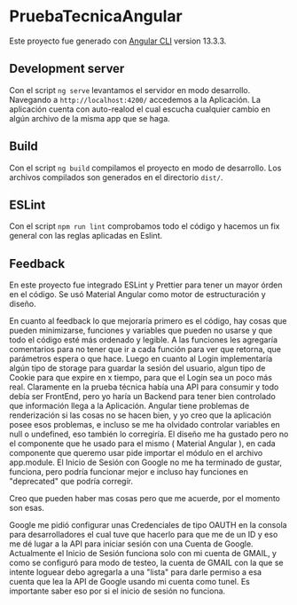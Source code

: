 # PruebaTecnicaAngular

Este proyecto fue generado con [Angular CLI](https://github.com/angular/angular-cli) version 13.3.3.

## Development server

Con el script `ng serve` levantamos el servidor en modo desarrollo. Navegando a `http://localhost:4200/` accedemos a la Aplicación. La aplicación cuenta con auto-realod el cual escucha cualquier cambio en algún archivo de la misma app que se haga.

## Build

Con el script `ng build` compilamos el proyecto en modo de desarrollo. Los archivos compilados son generados en el directorio `dist/`.

## ESLint

Con el script `npm run lint` comprobamos todo el código y hacemos un fix general con las reglas aplicadas en Eslint.

## Feedback

En este proyecto fue integrado ESLint y Prettier para tener un mayor órden en el código. Se usó Material Angular como motor de estructuración y diseño.

En cuanto al feedback lo que mejoraría primero es el código, hay cosas que pueden minimizarse, funciones y variables que pueden no usarse y que todo el código esté más ordenado y legible. A las funciones les agregaría comentarios para no tener que ir a cada función para ver que retorna, que parámetros espera o que hace. Luego en cuanto al Login implementaría algún tipo de storage para guardar la sesión del usuario, algun tipo de Cookie para que expire en x tiempo, para que el Login sea un poco más real. Claramente en la prueba técnica había una API para consumir y todo debía ser FrontEnd, pero yo haría un Backend para tener bien controlado que información llega a la Aplicación. Angular tiene problemas de renderización si las cosas no se hacen bien, y yo creo que la aplicación posee esos problemas, e incluso se me ha olvidado controlar variables en null o undefined, eso también lo corregiría. El diseño me ha gustado pero no el componente que he usado para el mismo ( Material Angular ), en cada componente que queremo usar pide importar el módulo en el archivo app.module. El Inicio de Sesión con Google no me ha terminado de gustar, funciona, pero podría funcionar mejor e incluso hay funciones en "deprecated" que podría corregír.

Creo que pueden haber mas cosas pero que me acuerde, por el momento son esas.

Google me pidió configurar unas Credenciales de tipo OAUTH en la consola para desarrolladores el cual tuve que hacerlo para que me de un ID y eso me dé lugar a la API para iniciar sesión con una Cuenta de Google. Actualmente el Inicio de Sesión funciona solo con mi cuenta de GMAIL, y como se configuró para modo de testeo, la cuenta de GMAIL con la que se intente loguear debo agregarla a una "lista" para darle permiso a esa cuenta que lea la API de Google usando mi cuenta como tunel. Es importante saber eso por si el inicio de sesión no funciona.

